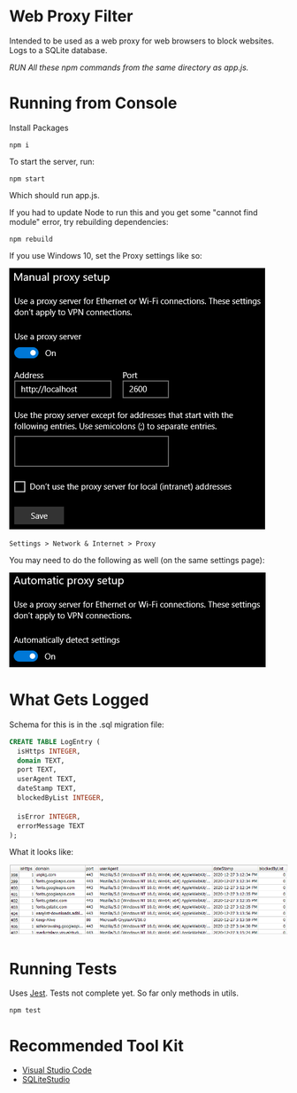 # Web Proxy Filter

Intended to be used as a web proxy for web browsers to block websites. Logs to a SQLite database.

*RUN All these npm commands from the same directory as app.js.*

# Running from Console


Install Packages
```
npm i
```

To start the server, run:
```
npm start
```

Which should run app.js. 

If you had to update Node to run this and you get some "cannot find module" error, try rebuilding dependencies:

```
npm rebuild
```

If you use Windows 10, set the Proxy settings like so:


![picture 1](docs/images/62b23c233b8e4adef3ccea090b4443a43abd5b59a1893d3b5ebad08ac123e16f.png)  




```
Settings > Network & Internet > Proxy
```

You may need to do the following as well (on the same settings page):

![picture 2](docs/images/f7b48e171c0e2688511a996fce274d5ee94ab379bfd1db7e7b6d394e1c30109e.png)  



# What Gets Logged
Schema for this is in the .sql  migration file:

```sql
CREATE TABLE LogEntry (
  isHttps INTEGER,
  domain TEXT,
  port TEXT,
  userAgent TEXT,
  dateStamp TEXT,
  blockedByList INTEGER,
  
  isError INTEGER,
  errorMessage TEXT 
);
```


What it looks like:

![picture 3](docs/images/34c48edc2df54262d4b5130283c8ed257edc68e5eea4e45d687991689e7660e4.png)  


# Running Tests
Uses [Jest](https://www.npmjs.com/package/jest). Tests not complete yet. So far only methods in utils.

```
npm test
```


# Recommended Tool Kit

- [Visual Studio Code](https://code.visualstudio.com/)
- [SQLiteStudio](https://sqlitestudio.pl/)
